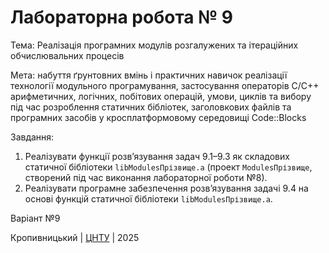 ﻿# Лабораторна робота № 9

Тема: Реалізація програмних модулів розгалужених та ітераційних обчислювальних процесів

Мета: набуття ґрунтовних вмінь і практичних навичок реалізації технології модульного програмування, застосування операторів С/С++ арифметичних, логічних, побітових операцій, умови, циклів та вибору під час розроблення статичних бібліотек, заголовкових файлів та програмних засобів у кросплатформовому середовищі Code::Blocks

Завдання:
1. Реалізувати функції розв’язування задач 9.1–9.3 як складових статичної бібліотеки `libModulesПрізвище.а` (проект `ModulesПрізвище`, створений під час виконання лабораторної роботи №8).
2. Реалізувати програмне забезпечення розв’язування задачі 9.4 на основі функцій статичної бібліотеки `libModulesПрізвище.а`. 

Варіант №9


Кропивницький | <a href="http://www.kntu.kr.ua/">ЦНТУ</a> | 2025
